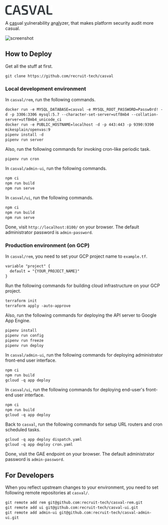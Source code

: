 <img src="ui/src/assets/logo-grey.svg" width="150">

A <u>cas</u>ual <u>v</u>ulnerability <u>a</u>n<u>al</u>yzer, that makes platform security audit more casual.

![screenshot](https://user-images.githubusercontent.com/3012367/57343095-df6f2f80-717c-11e9-8e18-f7b6b7276836.gif)

## How to Deploy

Get all the stuff at first.

```
git clone https://github.com/recruit-tech/casval
```

### Local development environment

In `casval/rem`, run the following commands.

```
docker run -e MYSQL_DATABASE=casval -e MYSQL_ROOT_PASSWORD=Passw0rd! -d -p 3306:3306 mysql:5.7 --character-set-server=utf8mb4 --collation-server=utf8mb4_unicode_ci
docker run -e PUBLIC_HOSTNAME=localhost -d -p 443:443 -p 9390:9390 mikesplain/openvas:9
pipenv install -d
pipenv run server
```

Also, run the following commands for invoking cron-like periodic task.

```
pipenv run cron
```

In `casval/admin-ui`, run the following commands.

```
npm ci
npm run build
npm run serve
```

In `casval/ui`, run the following commands.

```
npm ci
npm run build
npm run serve
```

Done, visit `http://localhost:8100/` on your browser. The default administrator password is `admin-password`.

### Production environment (on GCP)

In `casval/rem`, you need to set your GCP project name to `example.tf`.

```
variable "project" {
  default = "{YOUR_PROJECT_NAME}"
}
```

Run the following commands for building cloud infrastructure on your GCP project.

```
terraform init
terraform apply -auto-approve
```

Also, run the following commands for deploying the API server to Google App Engine.

```
pipenv install
pipenv run config
pipenv run freeze
pipenv run deploy
```

In `casval/admin-ui`, run the following commands for deploying administrator front-end user interface.

```
npm ci
npm run build
gcloud -q app deploy
```

In `casval/ui`, run the following commands for deploying end-user's front-end user interface.

```
npm ci
npm run build
gcloud -q app deploy
```

Back to `casval`, run the following commands for setup URL routers and cron scheduled tasks.

```
gcloud -q app deploy dispatch.yaml
gcloud -q app deploy cron.yaml
```

Done, visit the GAE endpoint on your browser. The default administrator password is `admin-password`.

## For Developers

When you reflect upstream changes to your environment, you need to set following remote repositories at `casval/`.

```
git remote add rem git@github.com:recruit-tech/casval-rem.git
git remote add ui git@github.com:recruit-tech/casval-ui.git
git remote add admin-ui git@github.com:recruit-tech/casval-admin-ui.git
```
